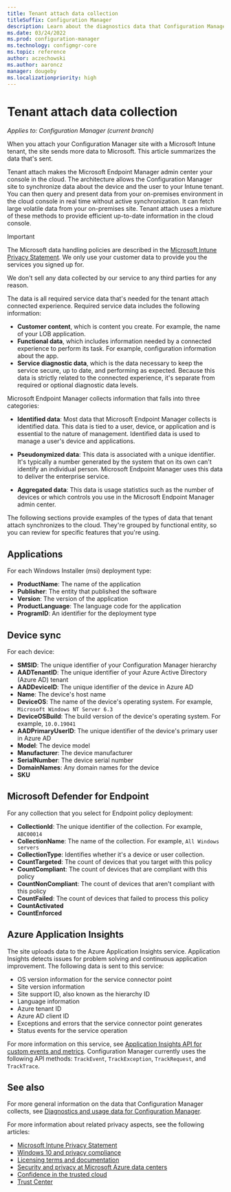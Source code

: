```yaml
---
title: Tenant attach data collection
titleSuffix: Configuration Manager
description: Learn about the diagnostics data that Configuration Manager collects for tenant attach features.
ms.date: 03/24/2022
ms.prod: configuration-manager
ms.technology: configmgr-core
ms.topic: reference
author: aczechowski
ms.author: aaroncz
manager: dougeby
ms.localizationpriority: high
---
```


# Tenant attach data collection

*Applies to: Configuration Manager (current branch)*

<!-- 6505626 -->
When you attach your Configuration Manager site with a Microsoft Intune tenant, the site sends more data to Microsoft. This article summarizes the data that's sent.

Tenant attach makes the Microsoft Endpoint Manager admin center your console in the cloud. The architecture allows the Configuration Manager site to synchronize data about the device and the user to your Intune tenant. You can then query and present data from your on-premises environment in the cloud console in real time without active synchronization. It can fetch large volatile data from your on-premises site. Tenant attach uses a mixture of these methods to provide efficient up-to-date information in the cloud console.

> [!IMPORTANT]
> The Microsoft data handling policies are described in the [Microsoft Intune Privacy Statement](/legal/intune/microsoft-intune-privacy-statement). We only use your customer data to provide you the services you signed up for.
>
> We don't sell any data collected by our service to any third parties for any reason.
>
> The data is all required service data that's needed for the tenant attach connected experience. Required service data includes the following information:
>
> - **Customer content**, which is content you create. For example, the name of your LOB application.
> - **Functional data**, which includes information needed by a connected experience to perform its task. For example, configuration information about the app.
> - **Service diagnostic data**, which is the data necessary to keep the service secure, up to date, and performing as expected. Because this data is strictly related to the connected experience, it's separate from required or optional diagnostic data levels.

Microsoft Endpoint Manager collects information that falls into three categories:

- **Identified data**: Most data that Microsoft Endpoint Manager collects is identified data. This data is tied to a user, device, or application and is essential to the nature of management. Identified data is used to manage a user's device and applications.

- **Pseudonymized data**: This data is associated with a unique identifier. It's typically a number generated by the system that on its own can't identify an individual person. Microsoft Endpoint Manager uses this data to deliver the enterprise service.

- **Aggregated data**: This data is usage statistics such as the number of devices or which controls you use in the Microsoft Endpoint Manager admin center.

The following sections provide examples of the types of data that tenant attach synchronizes to the cloud. They're grouped by functional entity, so you can review for specific features that you're using.

## Applications
<!-- 6502080 -->

For each Windows Installer (msi) deployment type:

- **ProductName**: The name of the application
- **Publisher**: The entity that published the software
- **Version**: The version of the application
- **ProductLanguage**: The language code for the application
- **ProgramID**: An identifier for the deployment type

## Device sync
<!-- 6505639 -->

For each device:

- **SMSID**: The unique identifier of your Configuration Manager hierarchy
- **AADTenantID**: The unique identifier of your Azure Active Directory (Azure AD) tenant
- **AADDeviceID**: The unique identifier of the device in Azure AD
- **Name**: The device's host name
- **DeviceOS**: The name of the device's operating system. For example, `Microsoft Windows NT Server 6.3`
- **DeviceOSBuild**: The build version of the device's operating system. For example, `10.0.19041`
- **AADPrimaryUserID**: The unique identifier of the device's primary user in Azure AD
- **Model**: The device model
- **Manufacturer**: The device manufacturer
- **SerialNumber**: The device serial number
- **DomainNames**: Any domain names for the device
- **SKU**

## Microsoft Defender for Endpoint
<!-- 6505652 -->

For any collection that you select for Endpoint policy deployment:

- **CollectionId**: The unique identifier of the collection. For example, `ABC00014`
- **CollectionName**: The name of the collection. For example, `All Windows servers`
- **CollectionType**: Identifies whether it's a device or user collection.
- **CountTargeted**: The count of devices that you target with this policy
- **CountCompliant**: The count of devices that are compliant with this policy
- **CountNonCompliant**: The count of devices that aren't compliant with this policy
- **CountFailed**: The count of devices that failed to process this policy
- **CountActivated**
- **CountEnforced**

## Azure Application Insights
<!-- 7544688 -->

The site uploads data to the Azure Application Insights service. Application Insights detects issues for problem solving and continuous application improvement. The following data is sent to this service:

- OS version information for the service connector point
- Site version information
- Site support ID, also known as the hierarchy ID
- Language information
- Azure tenant ID
- Azure AD client ID
- Exceptions and errors that the service connector point generates
- Status events for the service operation

For more information on this service, see [Application Insights API for custom events and metrics](/azure/azure-monitor/app/api-custom-events-metrics). Configuration Manager currently uses the following API methods: `TrackEvent`, `TrackException`, `TrackRequest`, and `TrackTrace`.

## See also

For more general information on the data that Configuration Manager collects, see [Diagnostics and usage data for Configuration Manager](../core/plan-design/diagnostics/diagnostics-and-usage-data.md).

For more information about related privacy aspects, see the following articles:

- [Microsoft Intune Privacy Statement](/legal/intune/microsoft-intune-privacy-statement)
- [Windows 10 and privacy compliance](/windows/privacy/windows-10-and-privacy-compliance)
- [Licensing terms and documentation](https://www.microsoftvolumelicensing.com/DocumentSearch.aspx?Mode=3&DocumentTypeId=31)  
- [Security and privacy at Microsoft Azure data centers](https://azure.microsoft.com/global-infrastructure/)  
- [Confidence in the trusted cloud](https://azure.microsoft.com/overview/trusted-cloud/)  
- [Trust Center](https://www.microsoft.com/trustcenter)  
